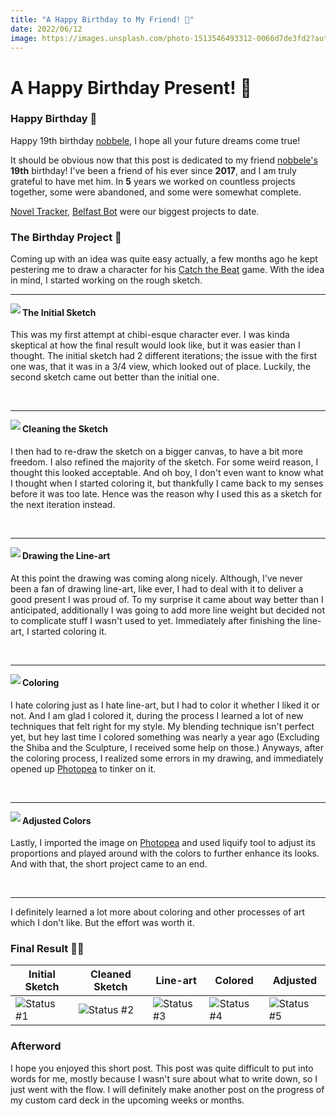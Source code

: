 ```yaml
---
title: "A Happy Birthday to My Friend! 🎂"
date: 2022/06/12
image: https://images.unsplash.com/photo-1513546493312-0066d7de3fd2?auto=format&fit=crop&w=500&h=500&q=30
---
```


# A Happy Birthday Present! 🎂

<h3 id="happy-birthday">Happy Birthday 🎊</h3>

Happy 19th birthday [nobbele](https://nobbele.dev), I hope all your future dreams come true!

It should be obvious now that this post is dedicated to my friend [nobbele's](https://nobbele.dev) **19th** birthday! I've been a friend of his ever since **2017**, and I am truly grateful to have met him. In **5** years we worked on countless projects together, some were abandoned, and some were somewhat complete.

[Novel Tracker][noveltracker], [Belfast Bot][belfastbot] were our biggest projects to date.

<h3 id="birthday-project">The Birthday Project 🎁</h3>

Coming up with an idea was quite easy actually, a few months ago he kept pestering me to draw a character for his [Catch the Beat](https://ctbw.nobbele.dev/) game. With the idea in mind, I started working on the rough sketch.

---

<img src="https://i.imgur.com/mGOyFAjm.png" align="left"/>

#### The Initial Sketch

This was my first attempt at chibi-esque character ever. I was kinda skeptical at how the final result would look like, but it was easier than I thought.
The initial sketch had 2 different iterations; the issue with the first one was, that it was in a 3/4 view, which looked out of place. Luckily, the second sketch came out better than the initial one.

<br clear="left"/>

---

<img src="https://i.imgur.com/POKC2bEm.png" align="left"/>

#### Cleaning the Sketch

I then had to re-draw the sketch on a bigger canvas, to have a bit more freedom. I also refined the majority of the sketch. For some weird reason, I thought this looked acceptable. And oh boy, I don't even want to know what I thought when I started coloring it, but thankfully I came back to my senses before it was too late. Hence was the reason why I used this as a sketch for the next iteration instead.

<br clear="left"/>

---

<img src="https://i.imgur.com/duy96z1m.png" align="left"/>

#### Drawing the Line-art

At this point the drawing was coming along nicely. Although, I've never been a fan of drawing line-art, like ever, I had to deal with it to deliver a good present I was proud of. To my surprise it came about way better than I anticipated, additionally I was going to add more line weight but decided not to complicate stuff I wasn't used to yet. Immediately after finishing the line-art, I started coloring it.

<br clear="left"/>

---

<img src="https://i.imgur.com/sn2TUvam.png" align="left"/>

#### Coloring

I hate coloring just as I hate line-art, but I had to color it whether I liked it or not. And I am glad I colored it, during the process I learned a lot of new techniques that felt right for my style. My blending technique isn't perfect yet, but hey last time I colored something was nearly a year ago (Excluding the Shiba and the Sculpture, I received some help on those.)
Anyways, after the coloring process, I realized some errors in my drawing, and immediately opened up [Photopea](https://www.photopea.com/) to tinker on it.

<br clear="left"/>

---

<img src="https://i.imgur.com/H5njXcvm.png" align="left"/>

#### Adjusted Colors

Lastly, I imported the image on [Photopea](https://www.photopea.com/) and used liquify tool to adjust its proportions and played around with the colors to further enhance its looks. And with that, the short project came to an end.

<br clear="left"/>

---

I definitely learned a lot more about coloring and other processes of art which I don't like. But the effort was worth it.

<h3 id="final-result">Final Result ✍🏻</h3>

| Initial Sketch         | Cleaned Sketch         | Line-art               | Colored                | Adjusted               |
| ---------------------- | ---------------------- | ---------------------- | ---------------------- | ---------------------- |
| ![Status #1][status-1] | ![Status #2][status-2] | ![Status #3][status-3] | ![Status #4][status-4] | ![Status #5][status-5] |

<h3 id="afterword">Afterword</h3>
I hope you enjoyed this short post. This post was quite difficult to put into words for me, mostly because I wasn't sure about what to write down, so I just went with the flow. I will definitely make another post on the progress of my custom card deck in the upcoming weeks or months.

[noveltracker]: https://github.com/thejayduck/novel-tracker
[belfastbot]: https://github.com/nobbele/BelfastBot
[status-1]: https://i.imgur.com/mGOyFAjm.png
[status-2]: https://i.imgur.com/POKC2bEm.png
[status-3]: https://i.imgur.com/duy96z1m.png
[status-4]: https://i.imgur.com/sn2TUvam.png
[status-5]: https://i.imgur.com/H5njXcvm.png
